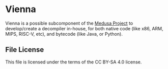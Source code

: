 # Vienna
Vienna is a possible subcomponent of the [Medusa Project](https://medusa-re.org)
to develop/create a decompiler in-house, for both native code (like x86, ARM,
MIPS, RISC-V, etc), and bytecode (like Java, or Python).

## File License
This file is licensed under the terms of the CC BY-SA 4.0 license.
